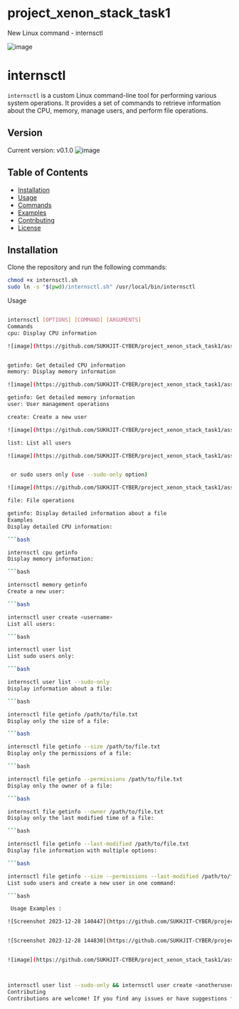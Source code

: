 # project_xenon_stack_task1
New Linux command - internsctl


![image](https://github.com/SUKHJIT-CYBER/project_xenon_stack_task1/assets/78156807/fc280682-20f2-48d8-b990-0693e46d5035)

# internsctl

`internsctl` is a custom Linux command-line tool for performing various system operations. It provides a set of commands to retrieve information about the CPU, memory, manage users, and perform file operations.

## Version

Current version: v0.1.0
![image](https://github.com/SUKHJIT-CYBER/project_xenon_stack_task1/assets/78156807/0687e2db-62b4-4fae-9ae8-cf50ce913d4a)

## Table of Contents

- [Installation](#installation)
- [Usage](#usage)
- [Commands](#commands)
- [Examples](#examples)
- [Contributing](#contributing)
- [License](#license)

## Installation

Clone the repository and run the following commands:

```bash
chmod +x internsctl.sh
sudo ln -s "$(pwd)/internsctl.sh" /usr/local/bin/internsctl
```

Usage
```bash

internsctl [OPTIONS] [COMMAND] [ARGUMENTS]
Commands
cpu: Display CPU information

![image](https://github.com/SUKHJIT-CYBER/project_xenon_stack_task1/assets/78156807/45205bb8-47af-4574-b17d-6bb82340b032)


getinfo: Get detailed CPU information
memory: Display memory information

![image](https://github.com/SUKHJIT-CYBER/project_xenon_stack_task1/assets/78156807/989d857e-5b13-4432-b287-cbb4de9189df)

getinfo: Get detailed memory information
user: User management operations

create: Create a new user

![image](https://github.com/SUKHJIT-CYBER/project_xenon_stack_task1/assets/78156807/b52e8dfc-f2e6-4ca6-8916-bb204ebdbc73)

list: List all users

![image](https://github.com/SUKHJIT-CYBER/project_xenon_stack_task1/assets/78156807/8f65cbd0-70a3-459a-970e-ae65d0e11cc8)


 or sudo users only (use --sudo-only option)

![image](https://github.com/SUKHJIT-CYBER/project_xenon_stack_task1/assets/78156807/f8a19f52-120e-4ec0-b71a-1d4a02917c0c)

file: File operations

getinfo: Display detailed information about a file
Examples
Display detailed CPU information:

```bash

internsctl cpu getinfo
Display memory information:

```bash

internsctl memory getinfo
Create a new user:

```bash

internsctl user create <username>
List all users:

```bash

internsctl user list
List sudo users only:

```bash

internsctl user list --sudo-only
Display information about a file:

```bash

internsctl file getinfo /path/to/file.txt
Display only the size of a file:

```bash

internsctl file getinfo --size /path/to/file.txt
Display only the permissions of a file:

```bash

internsctl file getinfo --permissions /path/to/file.txt
Display only the owner of a file:

```bash

internsctl file getinfo --owner /path/to/file.txt
Display only the last modified time of a file:

```bash

internsctl file getinfo --last-modified /path/to/file.txt
Display file information with multiple options:

```bash

internsctl file getinfo --size --permissions --last-modified /path/to/file.txt
List sudo users and create a new user in one command:

```bash

 Usage Examples :

![Screenshot 2023-12-28 140447](https://github.com/SUKHJIT-CYBER/project_xenon_stack_task1/assets/78156807/a18df2e1-b2d2-48c2-bec8-b0382b43411b)


![Screenshot 2023-12-28 144830](https://github.com/SUKHJIT-CYBER/project_xenon_stack_task1/assets/78156807/e9ee163f-9f1f-4b37-a9e9-b73b592860b4)


![image](https://github.com/SUKHJIT-CYBER/project_xenon_stack_task1/assets/78156807/ead33448-9fd0-4b28-a425-86643266e345)



internsctl user list --sudo-only && internsctl user create <anotherusername>
Contributing
Contributions are welcome! If you find any issues or have suggestions for improvement, feel free to open an issue or submit a pull request.

